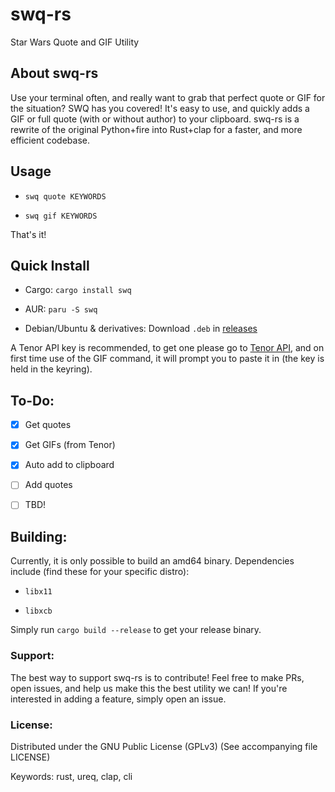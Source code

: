 # swq-rs
Star Wars Quote and GIF Utility

## About swq-rs
Use your terminal often, and really want to grab that perfect quote or GIF for the situation? SWQ has you covered! It's easy to use, and quickly adds a GIF or full quote (with or without author) to your clipboard. swq-rs is a rewrite of the original Python+fire into Rust+clap for a faster, and more efficient codebase.

## Usage

- `swq quote KEYWORDS`

- `swq gif KEYWORDS`

That's it!

## Quick Install

- Cargo: `cargo install swq`

- AUR: `paru -S swq`

- Debian/Ubuntu & derivatives: Download `.deb` in [releases](https://github.com/TheCatster/swq-rs/releases)

A Tenor API key is recommended, to get one please go to [Tenor API](https://tenor.com/gifapi), and on first time use of the GIF command, it will prompt you to paste it in (the key is held in the keyring).

## To-Do:

- [x] Get quotes

- [x] Get GIFs (from Tenor)

- [x] Auto add to clipboard

- [ ] Add quotes

- [ ] TBD!

## Building:

Currently, it is only possible to build an amd64 binary. Dependencies include (find these for your specific distro):

- `libx11`

- `libxcb`

Simply run `cargo build --release` to get your release binary.

### Support:

The best way to support swq-rs is to contribute! Feel free to make PRs, open issues, and help us make this the best utility we can! If you're interested in adding a feature, simply open an issue.

### License:

Distributed under the GNU Public License (GPLv3) (See accompanying file LICENSE)

Keywords: rust, ureq, clap, cli
